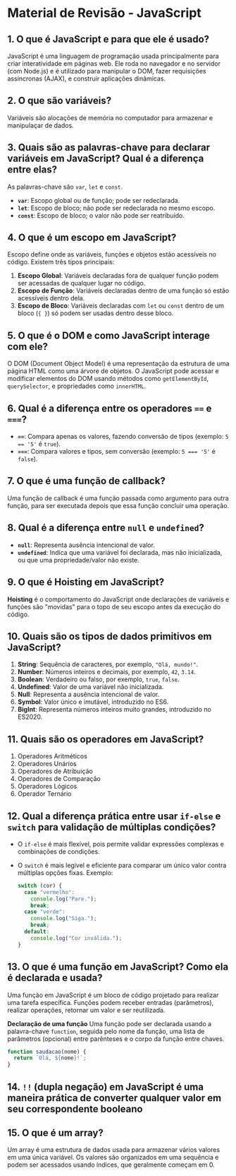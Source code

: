 # Material de Revisão - JavaScript

## 1. O que é JavaScript e para que ele é usado?

JavaScript é uma linguagem de programação usada principalmente para criar interatividade em páginas web. Ele roda no navegador e no servidor (com Node.js) e é utilizado para manipular o DOM, fazer requisições assíncronas (AJAX), e construir aplicações dinâmicas.

## 2. O que são variáveis?

Variáveis são alocações de memória no computador para armazenar e manipulaçar de dados.

## 3. Quais são as palavras-chave para declarar variáveis em JavaScript? Qual é a diferença entre elas?

As palavras-chave são `var`, `let` e `const`.

- **`var`**: Escopo global ou de função; pode ser redeclarada.
- **`let`**: Escopo de bloco; não pode ser redeclarada no mesmo escopo.
- **`const`**: Escopo de bloco; o valor não pode ser reatribuído.

## 4. O que é um escopo em JavaScript?

Escopo define onde as variáveis, funções e objetos estão acessíveis no código. Existem três tipos principais:

1. **Escopo Global**: Variáveis declaradas fora de qualquer função podem ser acessadas de qualquer lugar no código.
2. **Escopo de Função**: Variáveis declaradas dentro de uma função só estão acessíveis dentro dela.
3. **Escopo de Bloco**: Variáveis declaradas com `let` ou `const` dentro de um bloco (`{ }`) só podem ser usadas dentro desse bloco.

## 5. O que é o DOM e como JavaScript interage com ele?

O DOM (Document Object Model) é uma representação da estrutura de uma página HTML como uma árvore de objetos. O JavaScript pode acessar e modificar elementos do DOM usando métodos como `getElementById`, `querySelector`, e propriedades como `innerHTML`.

## 6. Qual é a diferença entre os operadores `==` e `===`?

- **`==`**: Compara apenas os valores, fazendo conversão de tipos (exemplo: `5 == '5'` é `true`).
- **`===`**: Compara valores e tipos, sem conversão (exemplo: `5 === '5'` é `false`).

## 7. O que é uma função de callback?

Uma função de callback é uma função passada como argumento para outra função, para ser executada depois que essa função concluir uma operação.

## 8. Qual é a diferença entre `null` e `undefined`?

- **`null`**: Representa ausência intencional de valor.
- **`undefined`**: Indica que uma variável foi declarada, mas não inicializada, ou que uma propriedade/valor não existe.

## 9. O que é Hoisting em JavaScript?

**Hoisting** é o comportamento do JavaScript onde declarações de variáveis e funções são "movidas" para o topo de seu escopo antes da execução do código.

## 10. Quais são os tipos de dados primitivos em JavaScript?

1. **String**: Sequência de caracteres, por exemplo, `"Olá, mundo!"`.
2. **Number**: Números inteiros e decimais, por exemplo, `42`, `3.14`.
3. **Boolean**: Verdadeiro ou falso, por exemplo, `true`, `false`.
4. **Undefined**: Valor de uma variável não inicializada.
5. **Null**: Representa a ausência intencional de valor.
6. **Symbol**: Valor único e imutável, introduzido no ES6.
7. **BigInt**: Representa números inteiros muito grandes, introduzido no ES2020.

## 11. Quais são os operadores em JavaScript?

1. Operadores Aritméticos
2. Operadores Unários
3. Operadores de Atribuição
4. Operadores de Comparação
5. Operadores Lógicos
6. Operador Ternário

## 12. Qual a diferença prática entre usar `if-else` e `switch` para validação de múltiplas condições?

- O `if-else` é mais flexível, pois permite validar expressões complexas e combinações de condições.
- O `switch` é mais legível e eficiente para comparar um único valor contra múltiplas opções fixas. Exemplo:

  ```javascript
  switch (cor) {
    case "vermelho":
      console.log("Pare.");
      break;
    case "verde":
      console.log("Siga.");
      break;
    default:
      console.log("Cor inválida.");
  }
  ```

## 13. O que é uma função em JavaScript? Como ela é declarada e usada?

Uma função em JavaScript é um bloco de código projetado para realizar uma tarefa específica. Funções podem receber entradas (parâmetros), realizar operações, retornar um valor e ser reutilizada.

**Declaração de uma função**
Uma função pode ser declarada usando a palavra-chave `function`, seguida pelo nome da função, uma lista de parâmetros (opcional) entre parênteses e o corpo da função entre chaves.

```javascript
function saudacao(nome) {
  return `Olá, ${nome}!`;
}
```

## 14. `!!` (dupla negação) em JavaScript é uma maneira prática de converter qualquer valor em seu correspondente booleano

## 15. O que é um array?

Um array é uma estrutura de dados usada para armazenar vários valores em uma única variável. Os valores são organizados em uma sequência e podem ser acessados usando índices, que geralmente começam em 0.
